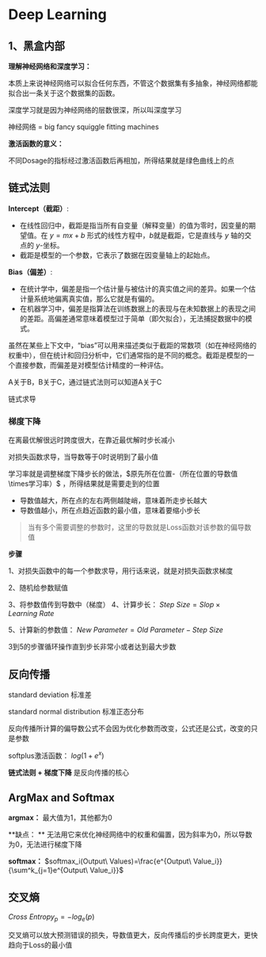 # Deep Learning

## 1、黑盒内部

**理解神经网络和深度学习：**

本质上来说神经网络可以拟合任何东西，不管这个数据集有多抽象，神经网络都能拟合出一条关于这个数据集的函数。

深度学习就是因为神经网络的层数很深，所以叫深度学习

神经网络 = big fancy squiggle fitting machines



**激活函数的意义：**

不同Dosage的指标经过激活函数后再相加，所得结果就是绿色曲线上的点



## 链式法则

**Intercept（截距）**:

- 在线性回归中，截距是指当所有自变量（解释变量）的值为零时，因变量的期望值。在 $y = mx + b$ 形式的线性方程中，$b$就是截距，它是直线与 $y$ 轴的交点的 $y$-坐标。
- 截距是模型的一个参数，它表示了数据在因变量轴上的起始点。

**Bias（偏差）**:

- 在统计学中，偏差是指一个估计量与被估计的真实值之间的差异。如果一个估计量系统地偏离真实值，那么它就是有偏的。
- 在机器学习中，偏差是指算法在训练数据上的表现与在未知数据上的表现之间的差距。高偏差通常意味着模型过于简单（即欠拟合），无法捕捉数据中的模式。

虽然在某些上下文中，“bias”可以用来描述类似于截距的常数项（如在神经网络的权重中），但在统计和回归分析中，它们通常指的是不同的概念。截距是模型的一个直接参数，而偏差是对模型估计精度的一种评估。



 A关于B，B关于C，通过链式法则可以知道A关于C

链式求导



### 梯度下降



在离最优解很远时跨度很大，在靠近最优解时步长减小

对损失函数求导，当导数等于0时说明到了最小值

学习率就是调整梯度下降步长的做法，$原先所在位置-（所在位置的导数值\times学习率）$ ，所得结果就是需要走到的位置

* 导数值越大，所在点的左右两侧越陡峭，意味着所走步长越大
* 导数值越小，所在点趋近函数的最小值，意味着要缩小步长

> 当有多个需要调整的参数时，这里的导数就是Loss函数对该参数的偏导数值

**步骤**

1、对损失函数中的每一个参数求导，用行话来说，就是对损失函数求梯度

2、随机给参数赋值

3、将参数值传到导数中（梯度）
4、计算步长： $Step\ Size=Slop\times Learning\ Rate$

5、计算新的参数值： $New\ Parameter=Old\ Parameter - Step\ Size$

3到5的步骤循环操作直到步长非常小或者达到最大步数



## 反向传播

standard deviation 标准差

standard normal distribution 标准正态分布



反向传播所计算的偏导数公式不会因为优化参数而改变，公式还是公式，改变的只是参数

softplus激活函数： $log(1+e^x)$ 

 

**链式法则 + 梯度下降** 是反向传播的核心



## ArgMax and Softmax



**argmax：** 最大值为1，其他都为0

**缺点： ** 无法用它来优化神经网络中的权重和偏置，因为斜率为0，所以导数为0，无法进行梯度下降



**softmax：** $softmax_i(Output\ Values)=\frac{e^{Output\ Value_i}}{\sum^k_{j=1}e^{Output\ Value_i}}$ 



## 交叉熵

$Cross\ Entropy_p=-log_e(p)$ 

交叉熵可以放大预测错误的损失，导数值更大，反向传播后的步长跨度更大，更快趋向于Loss的最小值 







